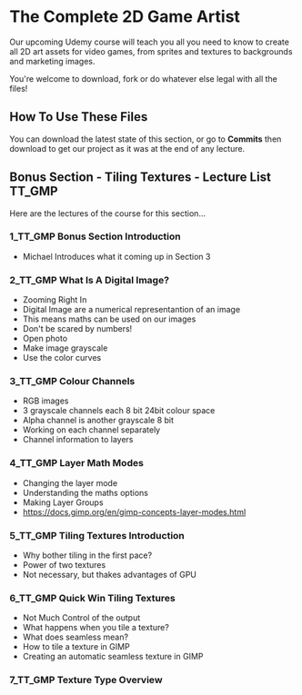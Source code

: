 # The Complete 2D Game Artist
Our upcoming Udemy course will teach you all you need to know to create all 2D art assets for video games, from sprites and textures to backgrounds and marketing images.

You're welcome to download, fork or do whatever else legal with all the files!

## How To Use These Files
You can download the latest state of this section, or go to **Commits** then download to get our project as it was at the end of any lecture.

## Bonus Section - Tiling Textures - Lecture List TT_GMP
Here are the lectures of the course for this section...

### 1_TT_GMP Bonus Section Introduction
+ Michael Introduces what it coming up in Section 3

### 2_TT_GMP What Is A Digital Image?
+ Zooming Right In
+ Digital Image are a numerical representantion of an image
+ This means maths can be used on our images
+ Don't be scared by numbers!
+ Open photo
+ Make image grayscale
+ Use the color curves

### 3_TT_GMP Colour Channels
+ RGB images
+ 3 grayscale channels each 8 bit 24bit colour space
+ Alpha channel is another grayscale 8 bit
+ Working on each channel separately
+ Channel information to layers

### 4_TT_GMP Layer Math Modes
+ Changing the layer mode
+ Understanding the maths options
+ Making Layer Groups
+ https://docs.gimp.org/en/gimp-concepts-layer-modes.html

### 5_TT_GMP Tiling Textures Introduction
+ Why bother tiling in the first pace?
+ Power of two textures
+ Not necessary, but thakes advantages of GPU

### 6_TT_GMP Quick Win Tiling Textures
+ Not Much Control of the output
+ What happens when you tile a texture?
+ What does seamless mean?
+ How to tile a texture in GIMP
+ Creating an automatic seamless texture in GIMP

### 7_TT_GMP Texture Type Overview
